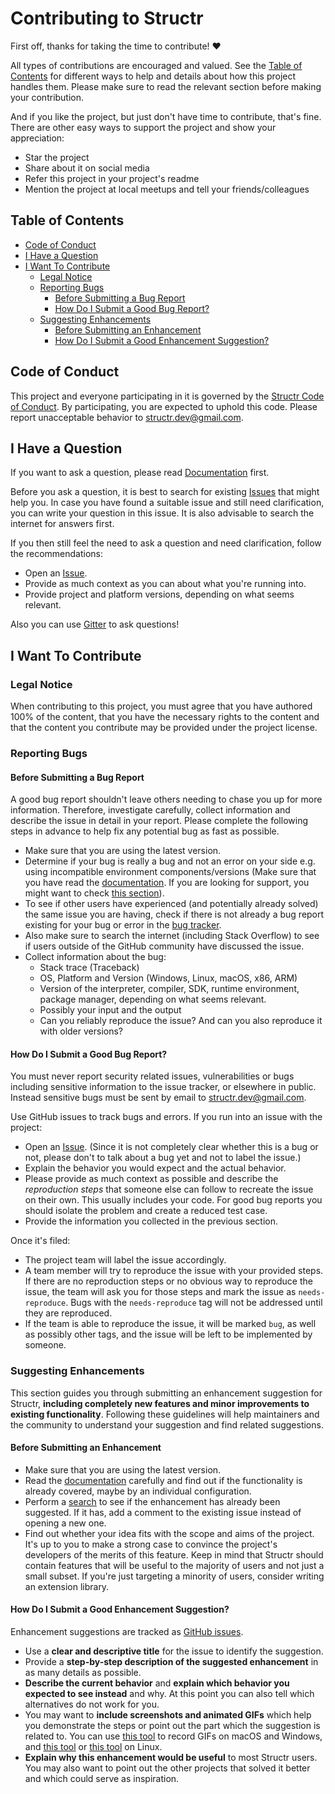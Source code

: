 # Contributing to Structr

First off, thanks for taking the time to contribute! ❤️

All types of contributions are encouraged and valued. See the [Table of Contents](#table-of-contents) for different ways to help and details about how this project handles them. Please make sure to read the relevant section before making your contribution.

And if you like the project, but just don't have time to contribute, that's fine. There are other easy ways to support the project and show your appreciation:
* Star the project
* Share about it on social media 
* Refer this project in your project's readme
* Mention the project at local meetups and tell your friends/colleagues

## Table of Contents

* [Code of Conduct](#code-of-conduct)
* [I Have a Question](#i-have-a-question)
* [I Want To Contribute](#i-want-to-contribute)
  * [Legal Notice](#legal-notice)
  * [Reporting Bugs](#reporting-bugs)
    * [Before Submitting a Bug Report](#before-submitting-a-bug-report)
    * [How Do I Submit a Good Bug Report?](#how-do-i-submit-a-good-bug-report)
  * [Suggesting Enhancements](#suggesting-enhancements)
    * [Before Submitting an Enhancement](#before-submitting-an-enhancement)
    * [How Do I Submit a Good Enhancement Suggestion?](#how-do-i-submit-a-good-enhancement-suggestion)

## Code of Conduct

This project and everyone participating in it is governed by the
[Structr Code of Conduct](CODE_OF_CONDUCT.md).
By participating, you are expected to uphold this code. Please report unacceptable behavior to <structr.dev@gmail.com>.

## I Have a Question

If you want to ask a question, please read [Documentation](https://structr.dev) first.

Before you ask a question, it is best to search for existing [Issues](https://github.com/askalione/Structr/issues) that might help you. In case you have found a suitable issue and still need clarification, you can write your question in this issue. It is also advisable to search the internet for answers first.

If you then still feel the need to ask a question and need clarification, follow the recommendations:

* Open an [Issue](https://github.com/askalione/Structr/issues/new).
* Provide as much context as you can about what you're running into.
* Provide project and platform versions, depending on what seems relevant.

Also you can use [Gitter](https://gitter.im/Structr-dotnet/community) to ask questions!

## I Want To Contribute

### Legal Notice

When contributing to this project, you must agree that you have authored 100% of the content, that you have the necessary rights to the content and that the content you contribute may be provided under the project license.

### Reporting Bugs

#### Before Submitting a Bug Report

A good bug report shouldn't leave others needing to chase you up for more information. Therefore, investigate carefully, collect information and describe the issue in detail in your report. Please complete the following steps in advance to help fix any potential bug as fast as possible.

* Make sure that you are using the latest version.
* Determine if your bug is really a bug and not an error on your side e.g. using incompatible environment components/versions (Make sure that you have read the [documentation](https://structr.dev). If you are looking for support, you might want to check [this section](#i-have-a-question)).
* To see if other users have experienced (and potentially already solved) the same issue you are having, check if there is not already a bug report existing for your bug or error in the [bug tracker](https://github.com/askalione/Structr/issues?q=label%3Abug).
* Also make sure to search the internet (including Stack Overflow) to see if users outside of the GitHub community have discussed the issue.
* Collect information about the bug:
  * Stack trace (Traceback)
  * OS, Platform and Version (Windows, Linux, macOS, x86, ARM)
  * Version of the interpreter, compiler, SDK, runtime environment, package manager, depending on what seems relevant.
  * Possibly your input and the output
  * Can you reliably reproduce the issue? And can you also reproduce it with older versions?

#### How Do I Submit a Good Bug Report?

You must never report security related issues, vulnerabilities or bugs including sensitive information to the issue tracker, or elsewhere in public. Instead sensitive bugs must be sent by email to <structr.dev@gmail.com>.

Use GitHub issues to track bugs and errors. If you run into an issue with the project:

* Open an [Issue](https://github.com/askalione/Structr/issues/new). (Since it is not completely clear whether this is a bug or not, please don't to talk about a bug yet and not to label the issue.)
* Explain the behavior you would expect and the actual behavior.
* Please provide as much context as possible and describe the *reproduction steps* that someone else can follow to recreate the issue on their own. This usually includes your code. For good bug reports you should isolate the problem and create a reduced test case.
* Provide the information you collected in the previous section.

Once it's filed:

* The project team will label the issue accordingly.
* A team member will try to reproduce the issue with your provided steps. If there are no reproduction steps or no obvious way to reproduce the issue, the team will ask you for those steps and mark the issue as `needs-reproduce`. Bugs with the `needs-reproduce` tag will not be addressed until they are reproduced.
* If the team is able to reproduce the issue, it will be marked `bug`, as well as possibly other tags, and the issue will be left to be implemented by someone.

### Suggesting Enhancements

This section guides you through submitting an enhancement suggestion for Structr, **including completely new features and minor improvements to existing functionality**. Following these guidelines will help maintainers and the community to understand your suggestion and find related suggestions.

#### Before Submitting an Enhancement

* Make sure that you are using the latest version.
* Read the [documentation](https://structr.dev) carefully and find out if the functionality is already covered, maybe by an individual configuration.
* Perform a [search](https://github.com/askalione/Structr/issues) to see if the enhancement has already been suggested. If it has, add a comment to the existing issue instead of opening a new one.
* Find out whether your idea fits with the scope and aims of the project. It's up to you to make a strong case to convince the project's developers of the merits of this feature. Keep in mind that Structr should contain features that will be useful to the majority of users and not just a small subset. If you're just targeting a minority of users, consider writing an extension library.

#### How Do I Submit a Good Enhancement Suggestion?

Enhancement suggestions are tracked as [GitHub issues](https://github.com/askalione/Structr/issues).

* Use a **clear and descriptive title** for the issue to identify the suggestion.
* Provide a **step-by-step description of the suggested enhancement** in as many details as possible.
* **Describe the current behavior** and **explain which behavior you expected to see instead** and why. At this point you can also tell which alternatives do not work for you.
* You may want to **include screenshots and animated GIFs** which help you demonstrate the steps or point out the part which the suggestion is related to. You can use [this tool](https://www.cockos.com/licecap/) to record GIFs on macOS and Windows, and [this tool](https://github.com/colinkeenan/silentcast) or [this tool](https://github.com/GNOME/byzanz) on Linux.
* **Explain why this enhancement would be useful** to most Structr users. You may also want to point out the other projects that solved it better and which could serve as inspiration.
